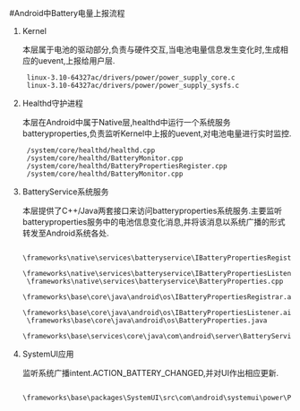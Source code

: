 #Android中Battery电量上报流程

1. Kernel

    本层属于电池的驱动部分,负责与硬件交互,当电池电量信息发生变化时,生成相应的uevent,上报给用户层.

        linux-3.10-64327ac/drivers/power/power_supply_core.c
        linux-3.10-64327ac/drivers/power/power_supply_sysfs.c

2. Healthd守护进程

    本层在Android中属于Native层,healthd中运行一个系统服务batteryproperties,负责监听Kernel中上报的uevent,对电池电量进行实时监控.

        /system/core/healthd/healthd.cpp
        /system/core/healthd/BatteryMonitor.cpp
        /system/core/healthd/BatteryPropertiesRegister.cpp
        /system/core/healthd/BatteryMonitor.cpp

3. BatteryService系统服务

    本层提供了C++/Java两套接口来访问batteryproperties系统服务.主要监听batteryproperties服务中的电池信息变化消息,并将该消息以系统广播的形式转发至Android系统各处.

        \frameworks\native\services\batteryservice\IBatteryPropertiesRegistrar.cpp
        \frameworks\native\services\batteryservice\IBatteryPropertiesListener.cpp
        \frameworks\native\services\batteryservice\BatteryProperties.cpp
        \frameworks\base\core\java\android\os\IBatteryPropertiesRegistrar.aidl
        \frameworks\base\core\java\android\os\IBatteryPropertiesListener.aidl
        \frameworks\base\core\java\android\os\BatteryProperties.java
        \frameworks\base\services\core\java\com\android\server\BatteryService.java

4. SystemUI应用

    监听系统广播intent.ACTION_BATTERY_CHANGED,并对UI作出相应更新.

        \frameworks\base\packages\SystemUI\src\com\android\systemui\power\PowerUI.java


